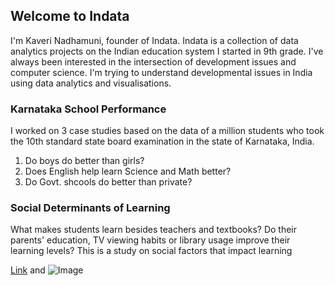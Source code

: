 ## Welcome to Indata
I'm Kaveri Nadhamuni, founder of Indata. Indata is a collection of data analytics projects on the Indian education system I started in 9th grade. I've always been interested in the intersection of development issues and computer science. I'm trying to understand developmental issues in India using data analytics and visualisations.

### Karnataka School Performance

I worked on 3 case studies based on the data of a million students who took the 10th standard state board examination in the state of Karnataka, India. 
1. Do boys do better than girls?
2. Does English help learn Science and Math better? 
3. Do Govt. shcools do better than private?


### Social Determinants of Learning

What makes students learn besides teachers and textbooks? Do their parents' education, TV viewing habits or library usage improve their learning levels? This is a study on social factors that impact learning



[Link](url) and ![Image](src)

